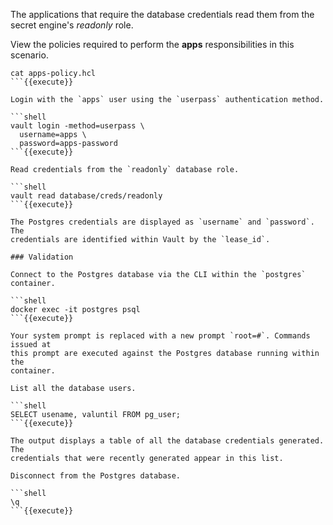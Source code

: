 The applications that require the database credentials read them from the secret
engine's _readonly_ role.

View the policies required to perform the **apps** responsibilities in this
scenario.

```shell
cat apps-policy.hcl
```{{execute}}

Login with the `apps` user using the `userpass` authentication method.

```shell
vault login -method=userpass \
  username=apps \
  password=apps-password
```{{execute}}

Read credentials from the `readonly` database role.

```shell
vault read database/creds/readonly
```{{execute}}

The Postgres credentials are displayed as `username` and `password`. The
credentials are identified within Vault by the `lease_id`.

### Validation

Connect to the Postgres database via the CLI within the `postgres` container.

```shell
docker exec -it postgres psql
```{{execute}}

Your system prompt is replaced with a new prompt `root=#`. Commands issued at
this prompt are executed against the Postgres database running within the
container.

List all the database users.

```shell
SELECT usename, valuntil FROM pg_user;
```{{execute}}

The output displays a table of all the database credentials generated. The
credentials that were recently generated appear in this list.

Disconnect from the Postgres database.

```shell
\q
```{{execute}}
